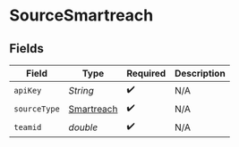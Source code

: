 # SourceSmartreach


## Fields

| Field                                           | Type                                            | Required                                        | Description                                     |
| ----------------------------------------------- | ----------------------------------------------- | ----------------------------------------------- | ----------------------------------------------- |
| `apiKey`                                        | *String*                                        | :heavy_check_mark:                              | N/A                                             |
| `sourceType`                                    | [Smartreach](../../models/shared/Smartreach.md) | :heavy_check_mark:                              | N/A                                             |
| `teamid`                                        | *double*                                        | :heavy_check_mark:                              | N/A                                             |